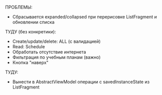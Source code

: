 ПРОБЛЕМЫ:
- Сбрасывается expanded/collapsed при перерисовке ListFragment и обновлении списка

ТУДУ (без конкретики):
- Create/update/delete: ALL (с валидацией)
- Read: Schedule
- Обработать отсутствие интернета
- Фильтрация по учебным планам (важно)
- Кнопка "наверх"
  
ТУДУ:
- Вынести в AbstractViewModel операции с savedInstanceState из ListFragment  
